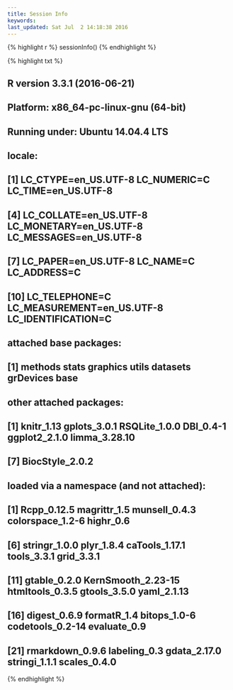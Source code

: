 ```yaml
---
title: Session Info
keywords: 
last_updated: Sat Jul  2 14:18:38 2016
---
```



{% highlight r %}
sessionInfo()
{% endhighlight %}

{% highlight txt %}
## R version 3.3.1 (2016-06-21)
## Platform: x86_64-pc-linux-gnu (64-bit)
## Running under: Ubuntu 14.04.4 LTS
## 
## locale:
##  [1] LC_CTYPE=en_US.UTF-8       LC_NUMERIC=C               LC_TIME=en_US.UTF-8       
##  [4] LC_COLLATE=en_US.UTF-8     LC_MONETARY=en_US.UTF-8    LC_MESSAGES=en_US.UTF-8   
##  [7] LC_PAPER=en_US.UTF-8       LC_NAME=C                  LC_ADDRESS=C              
## [10] LC_TELEPHONE=C             LC_MEASUREMENT=en_US.UTF-8 LC_IDENTIFICATION=C       
## 
## attached base packages:
## [1] methods   stats     graphics  utils     datasets  grDevices base     
## 
## other attached packages:
## [1] knitr_1.13      gplots_3.0.1    RSQLite_1.0.0   DBI_0.4-1       ggplot2_2.1.0   limma_3.28.10  
## [7] BiocStyle_2.0.2
## 
## loaded via a namespace (and not attached):
##  [1] Rcpp_0.12.5        magrittr_1.5       munsell_0.4.3      colorspace_1.2-6   highr_0.6         
##  [6] stringr_1.0.0      plyr_1.8.4         caTools_1.17.1     tools_3.3.1        grid_3.3.1        
## [11] gtable_0.2.0       KernSmooth_2.23-15 htmltools_0.3.5    gtools_3.5.0       yaml_2.1.13       
## [16] digest_0.6.9       formatR_1.4        bitops_1.0-6       codetools_0.2-14   evaluate_0.9      
## [21] rmarkdown_0.9.6    labeling_0.3       gdata_2.17.0       stringi_1.1.1      scales_0.4.0
{% endhighlight %}


